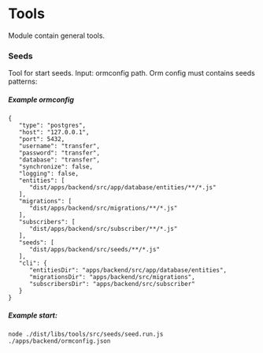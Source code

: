# Tools

Module contain general tools.

### Seeds

Tool for start seeds. Input: ormconfig path.
Orm config must contains seeds patterns:

##### Example ormconfig

```
{
   "type": "postgres",
   "host": "127.0.0.1",
   "port": 5432,
   "username": "transfer",
   "password": "transfer",
   "database": "transfer",
   "synchronize": false,
   "logging": false,
   "entities": [
      "dist/apps/backend/src/app/database/entities/**/*.js"
   ],
   "migrations": [
      "dist/apps/backend/src/migrations/**/*.js"
   ],
   "subscribers": [
      "dist/apps/backend/src/subscriber/**/*.js"
   ],
   "seeds": [
      "dist/apps/backend/src/seeds/**/*.js"
   ],
   "cli": {
      "entitiesDir": "apps/backend/src/app/database/entities",
      "migrationsDir": "apps/backend/src/migrations",
      "subscribersDir": "apps/backend/src/subscriber"
   }
}
```

##### Example start:

```
node ./dist/libs/tools/src/seeds/seed.run.js ./apps/backend/ormconfig.json
```
